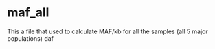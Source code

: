 # maf_all
This a file that used to calculate MAF/kb for all the samples (all 5 major populations)
daf